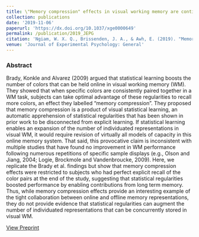 ```yaml
---
title: \"Memory compression" effects in visual working memory are contingent on explicit long-term memory
collection: publications
date: '2019-11-06'
paperurl: 'https://dx.doi.org/10.1037/xge0000649'
permalink: /publication/2019_JEPG
citation: 'Ngiam, W. X. Q., Brissenden, J. A., & Awh, E. (2019). "Memory compression" effects in visual working memory are contingent on explicit long-term memory. Journal of Experimental Psychology: General, 148(8), 1373.'
venue: 'Journal of Experimental Psychology: General'
---
```

### Abstract
Brady, Konkle and Alvarez (2009) argued that statistical learning boosts the number of colors that can be held online in visual working memory (WM). They showed that when specific colors are consistently paired together in a WM task, subjects can take optimal advantage of these regularities to recall more colors, an effect they labelled “memory compression”. They proposed that memory compression is a product of visual statistical learning, an automatic apprehension of statistical regularities that has been shown in prior work to be disconnected from explicit learning. If statistical learning enables an expansion of the number of individuated representations in visual WM, it would require revision of virtually all models of capacity in this online memory system. That said, this provocative claim is inconsistent with multiple studies that have found no improvement in WM performance following numerous repetitions of specific sample displays (e.g., Olson and Jiang, 2004; Logie, Brockmole and Vandenbroucke, 2009). Here, we replicate the Brady et al. findings but show that memory compression effects were restricted to subjects who had perfect explicit recall of the color pairs at the end of the study, suggesting that statistical regularities boosted performance by enabling contributions from long term memory. Thus, while memory compression effects provide an interesting example of the tight collaboration between online and offline memory representations, they do not provide evidence that statistical regularities can augment the number of individuated representations that can be concurrently stored in visual WM.

[View Preprint](https://awhvogellab.files.wordpress.com/2019/06/ngiam-brissenden-and-awh-2019-preprint.pdf)
